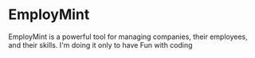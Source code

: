 # EmployMint
EmployMint is a powerful tool for managing companies, their employees, and their skills. I'm doing it only to have Fun with coding 
